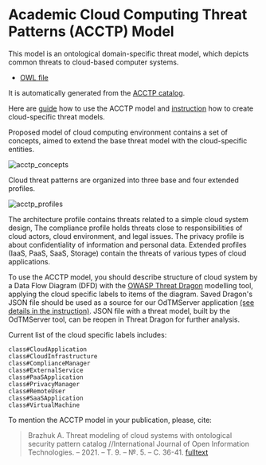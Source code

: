 
# Academic Cloud Computing Threat Patterns (ACCTP) Model

This model is an ontological domain-specific threat model, 
which depicts common threats to cloud-based computer systems.

* [OWL file](../OdTMACCTP.owl)

It is automatically generated from the [ACCTP catalog](https://nets4geeks.github.io/acctp/).

Here are [guide](../guide/README.md) how to use the ACCTP model and [instruction](../guide/instruction.md) how to create cloud-specific threat models.

Proposed model of cloud computing environment contains a set of concepts, aimed to extend 
the base threat model with the cloud-specific entities.

![acctp_concepts](acctp_concepts.png)

Cloud threat patterns are organized into three base and four extended profiles.

![acctp_profiles](acctp_profiles.png)

The architecture profile contains threats related to a simple cloud system design, 
The compliance profile holds threats close to responsibilities of cloud actors, cloud environment, and legal issues. 
The privacy profile is about confidentiality of information and personal data. 
Extended profiles (IaaS, PaaS, SaaS, Storage) contain the threats of various types of cloud applications.

To use the ACCTP model, you should describe structure of cloud system by a Data Flow Diagram (DFD) 
with the [OWASP Threat Dragon](https://owasp.org/www-project-threat-dragon/) modelling tool, applying the cloud specific labels to items of the diagram.
Saved Dragon's JSON file should be used as a source for our OdTMServer application [(see details in the instruction)](../guide/instruction.md).
JSON file with a threat model, built by the OdTMServer tool, can be reopen in Threat Dragon for further analysis.

Current list of the cloud specific labels includes:

```
class#CloudApplication
class#CloudInfrastructure
class#ComplianceManager
class#ExternalService
class#PaaSApplication
class#PrivacyManager
class#RemoteUser
class#SaaSApplication
class#VirtualMachine
```

To mention the ACCTP model in your publication, please, cite:
>Brazhuk A. Threat modeling of cloud systems with ontological security pattern catalog //International Journal of Open Information Technologies. – 2021. – Т. 9. – №. 5. – С. 36-41.
[fulltext](https://www.researchgate.net/publication/351308477_Threat_modeling_of_cloud_systems_with_ontological_security_pattern_catalog)
